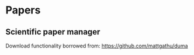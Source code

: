 # Papers

## Scientific paper manager

Download functionality borrowed from: https://github.com/mattgathu/duma
